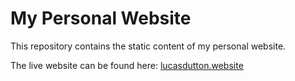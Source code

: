 # My Personal Website

This repository contains the static content of my personal website.

The live website can be found here: [lucasdutton.website](http://lucasdutton.website)
